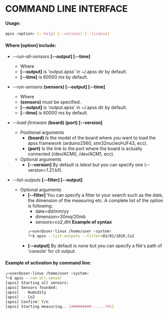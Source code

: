# **COMMAND LINE INTERFACE**
#### **Usage:**
``` bash
apss <option> [--help] [--version] [--license]
```

#### **Where [option] include:**
- _--run-all-sensors_ **[--output] [--time]**
  - Where
   - **[--output]** is 'output.apss' in ~/.apss dir by default.
   - **[--time]** is 60000 ms by default.

- _--run-sensors_ **(sensors) [--output] [--time]**
  - Where
   - **(sensors)** must be specified.
   - **[--output]** is 'output.apss' in ~/.apss dir by default.
   - **[--time]** is 60000 ms by default.

- _--load-firmware_ **(board) (port) [--version]**
  - Positional arguments
    - **(board)** Is the model of the board where you want to load the apss framework (arduino2560, stm32nucleoHJF43, ecc).
    - **(port)** Is the link to the port where the board is actually connected (/dev/ACM0, /dev/ACM1, ecc).
  - Optional arguments
    - **[--version]** By default is _latest_ but you can specify one (--version=1.21.b1).

- _--list-outputs_ **[--filter] [--output]**
  - Optional arguments
    - **[--filter]** You can specify a filter to your search such as the date, the dimension of the measuring etc. A complete list of the option is following:
      - date=dd/mm/yy
      - dimension=30mq/20mb
      - sensors=co2,dht
      **Example of syntax**
      ``` bash
      ╭─user@user-linux /home/user ‹system›
      ╰─$ apss --list-outputs --filter=03/01/2020,Co2          
      ```          
    - **[--output]** By default is _none_ but you can specify a file's path of 'console' for cli output.

#### **Example of activation by command line:**
``` bash
╭─user@user-linux /home/user ‹system›
╰─$ apss --run-all-sensor
[apss] Starting all sensors:
[apss] Sensors founded:
[apss]  - Humidity
[apss]  - Co2
[apss] Confirm? Y/n
[apss] Starting measuring.. [#########......76%]
```
